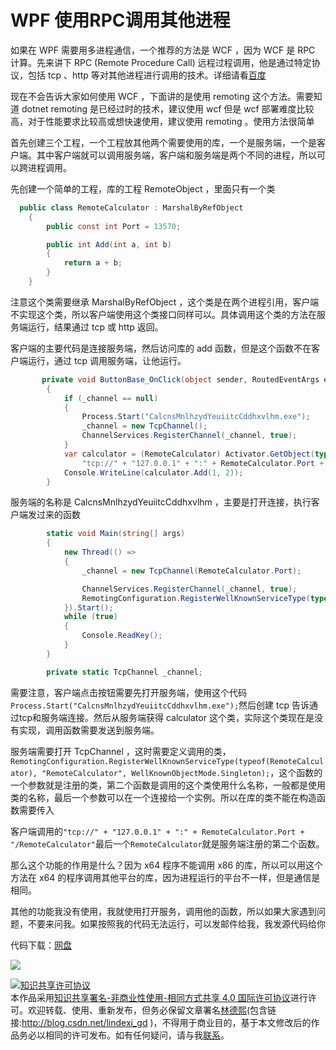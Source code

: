
# WPF 使用RPC调用其他进程

如果在 WPF 需要用多进程通信，一个推荐的方法是 WCF ，因为 WCF 是 RPC 计算。先来讲下 RPC (Remote Procedure Call) 远程过程调用，他是通过特定协议，包括 tcp 、http 等对其他进程进行调用的技术。详细请看[百度](https://baike.baidu.com/item/%E8%BF%9C%E7%A8%8B%E8%BF%87%E7%A8%8B%E8%B0%83%E7%94%A8%E5%8D%8F%E8%AE%AE?fromtitle=RPC&fromid=609861)

<!--more-->


<!-- csdn -->

<!-- 标签：.net remoting,rpc,wpf -->

现在不会告诉大家如何使用 WCF ，下面讲的是使用 remoting 这个方法。需要知道 dotnet remoting 是已经过时的技术，建议使用 wcf 但是 wcf 部署难度比较高，对于性能要求比较高或想快速使用，建议使用 remoting 。使用方法很简单


首先创建三个工程，一个工程放其他两个需要使用的库，一个是服务端，一个是客户端。其中客户端就可以调用服务端，客户端和服务端是两个不同的进程，所以可以跨进程调用。

先创建一个简单的工程，库的工程 RemoteObject ，里面只有一个类

```csharp
  public class RemoteCalculator : MarshalByRefObject
    {
        public const int Port = 13570;

        public int Add(int a, int b)
        {
            return a + b;
        }
    }
```

注意这个类需要继承 MarshalByRefObject ，这个类是在两个进程引用，客户端不实现这个类，所以客户端使用这个类接口同样可以。具体调用这个类的方法在服务端运行，结果通过 tcp 或 http 返回。

客户端的主要代码是连接服务端，然后访问库的 add 函数，但是这个函数不在客户端运行，通过 tcp 调用服务端，让他运行。

```csharp
       private void ButtonBase_OnClick(object sender, RoutedEventArgs e)
        {
            if (_channel == null)
            {
                Process.Start("CalcnsMnlhzydYeuiitcCddhxvlhm.exe");
                _channel = new TcpChannel();
                ChannelServices.RegisterChannel(_channel, true);
            }
            var calculator = (RemoteCalculator) Activator.GetObject(typeof(RemoteCalculator),
                "tcp://" + "127.0.0.1" + ":" + RemoteCalculator.Port + "/RemoteCalculator");
            Console.WriteLine(calculator.Add(1, 2));
        }
```

服务端的名称是 CalcnsMnlhzydYeuiitcCddhxvlhm ，主要是打开连接，执行客户端发过来的函数

```csharp
        static void Main(string[] args)
        {
            new Thread(() =>
            {
                _channel = new TcpChannel(RemoteCalculator.Port);

                ChannelServices.RegisterChannel(_channel, true);
                RemotingConfiguration.RegisterWellKnownServiceType(typeof(RemoteCalculator), "RemoteCalculator", WellKnownObjectMode.Singleton);
            }).Start();
            while (true)
            {
                Console.ReadKey();
            }
        }

        private static TcpChannel _channel;
```

需要注意，客户端点击按钮需要先打开服务端，使用这个代码`Process.Start("CalcnsMnlhzydYeuiitcCddhxvlhm.exe");`然后创建 tcp 告诉通过tcp和服务端连接。然后从服务端获得 calculator 这个类，实际这个类现在是没有实现，调用函数需要发送到服务端。

服务端需要打开 TcpChannel ，这时需要定义调用的类，`RemotingConfiguration.RegisterWellKnownServiceType(typeof(RemoteCalculator), "RemoteCalculator", WellKnownObjectMode.Singleton);`，这个函数的一个参数就是注册的类，第二个函数是调用的这个类使用什么名称，一般都是使用类的名称，最后一个参数可以在一个连接给一个实例。所以在库的类不能在构造函数需要传入

客户端调用的`"tcp://" + "127.0.0.1" + ":" + RemoteCalculator.Port + "/RemoteCalculator"`最后一个`RemoteCalculator`就是服务端注册的第二个函数。

那么这个功能的作用是什么？因为 x64 程序不能调用 x86 的库，所以可以用这个方法在 x64 的程序调用其他平台的库，因为进程运行的平台不一样，但是通信是相同。

其他的功能我没有使用，我就使用打开服务，调用他的函数，所以如果大家遇到问题，不要来问我。如果按照我的代码无法运行，可以发邮件给我，我发源代码给你

代码下载：[网盘](http://lindexi.ml:8080/index.php/s/pfHF9skZm8HiUxe)

![](https://i.loli.net/2018/04/08/5ac9ffe655114.jpg)





<a rel="license" href="http://creativecommons.org/licenses/by-nc-sa/4.0/"><img alt="知识共享许可协议" style="border-width:0" src="https://licensebuttons.net/l/by-nc-sa/4.0/88x31.png" /></a><br />本作品采用<a rel="license" href="http://creativecommons.org/licenses/by-nc-sa/4.0/">知识共享署名-非商业性使用-相同方式共享 4.0 国际许可协议</a>进行许可。欢迎转载、使用、重新发布，但务必保留文章署名[林德熙](http://blog.csdn.net/lindexi_gd)(包含链接:http://blog.csdn.net/lindexi_gd )，不得用于商业目的，基于本文修改后的作品务必以相同的许可发布。如有任何疑问，请与我[联系](mailto:lindexi_gd@163.com)。